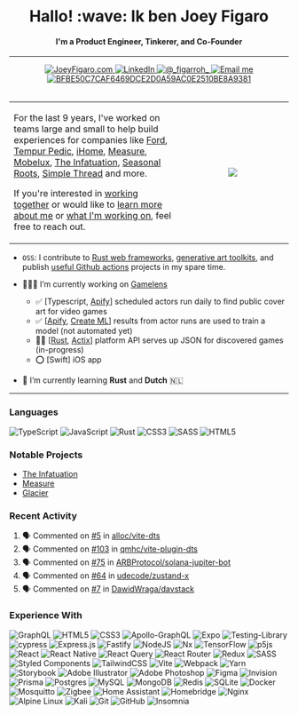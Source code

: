 <h1 align="center">Hallo! :wave: Ik ben Joey Figaro</h1> 
<h4 align="center">I'm a Product Engineer, Tinkerer, and Co-Founder</h4>

<hr />

<div align="center">
  <a href="https://joeyfigaro.com">
    <img src="https://img.shields.io/badge/joeyfigaro.com-8A2BE2" alt="JoeyFigaro.com" />
  </a>
  <a href="https://linkedin.com/in/joeyfigaro">
    <img src="https://img.shields.io/badge/LinkedIn-0077B5?style=for-the-badge&logo=linkedin&logoColor=white" alt="LinkedIn" />
  </a>
  <a href="https://x.com/_figarroh_" title="@_figarroh_">
    <img src="https://img.shields.io/badge/Twitter-1DA1F2?style=for-the-badge&logo=twitter&logoColor=white" alt="@_figarroh_" />
  </a>
  <a href="mailto:introductions@shovelandsandbox.dev" title="introductions@shovelandsandbox.dev">
    <img src="https://img.shields.io/badge/ProtonMail-8B89CC?style=for-the-badge&logo=protonmail&logoColor=white" alt="Email me" />
  </a>
  <a href="https://keys.openpgp.org/vks/v1/by-fingerprint/BFBE50C7CAF6469DCE2D0A59AC0E2510BE8A9381" title="BFBE50C7CAF6469DCE2D0A59AC0E2510BE8A9381">
    <img src="https://img.shields.io/badge/GnuPG_Public_Key-333?style=for-the-badge&logo=GNU Privacy Guard&logoColor=0093DD" alt="BFBE50C7CAF6469DCE2D0A59AC0E2510BE8A9381" />
  </a>

</div>

<br />

<table>
  <tbody>
    <tr>
      <td align="left">
        <div>
          <p>For the last 9 years, I've worked on teams large and small to help build experiences for companies like <a   href="https://]https://www.ford.com">Ford</a>, <a href="https://www.tempurpedic.com">Tempur Pedic</a>, <a href="https://ihome.com">iHome</a>, <a href="https://measure.com">Measure</a>, <a href="http://saunders.mobelux.com">Mobelux</a>, <a href="https://theinfatuation.com">The Infatuation</a>, <a href="https://www.seasonalroots.com">Seasonal Roots</a>, <a href="https://www.simplethread.com/">Simple Thread</a> and more.</p>

          
<p>If you're interested in <a href="https://shovelandsandbox.dev" target="_blank">working together</a> or would like to <a href="https://joeyfigaro.com" target="_blank">learn more about me</a> or <a href="https://joeyfigaro.com/projects" target="_blank">what I'm working on</a>, feel free to reach out.</p>
        </div>
      </td>
      <td width="40%">
        <p align="center" style={{ paddingTop: 16 }}>
<img src="https://github-profile-trophy.vercel.app/?username=joeyfigaro&no-frame=true&no-bg=false&column=3&margin-w=5&margin-h=5&theme=darkhub" />
</p>
      </td>
    </tr>
  </tbody>
</table>

- `OSS`: I contribute to [Rust web frameworks](https://github.com/actix/examples/pull/629#event-9891729908), [generative art toolkits](https://github.com/acamposuribe/p5.brush/pull/9), and publish [useful Github actions](https://github.com/joeyfigaro/action-conflict-finder) projects in my spare time. 

- 🧑🏻‍💻 I’m currently working on [Gamelens](https://github.com/gamelens)
  - ✅ [Typescript, <a href="https://apify.com">Apify</a>] scheduled actors run daily to find public cover art for video games
  - ✅ [<a href="https://apify.com">Apify</a>, <a href="https://developer.apple.com/machine-learning/create-ml/">Create ML</a>] results from actor runs are used to train a model (not automated yet)
  - 💪🏻 [<a href="https://www.rust-lang.org/learn">Rust</a>, <a href="https://actix.rs/">Actix</a>] platform API serves up JSON for discovered games (in-progress)
  - ⭕️ [Swift] iOS app

- 🧠 I’m currently learning **Rust** and **Dutch** :netherlands:

---

### Languages
![TypeScript](https://img.shields.io/badge/typescript-%23007ACC.svg?style=for-the-badge&logo=typescript&logoColor=white)
![JavaScript](https://img.shields.io/badge/javascript-%23323330.svg?style=for-the-badge&logo=javascript&logoColor=%23F7DF1E)
![Rust](https://img.shields.io/badge/rust-%23000000.svg?style=for-the-badge&logo=rust&logoColor=white)
![CSS3](https://img.shields.io/badge/css3-%231572B6.svg?style=for-the-badge&logo=css3&logoColor=white)
![SASS](https://img.shields.io/badge/SASS-hotpink.svg?style=for-the-badge&logo=SASS&logoColor=white)
![HTML5](https://img.shields.io/badge/html5-%23E34F26.svg?style=for-the-badge&logo=html5&logoColor=white)

### Notable Projects
- [The Infatuation](theinfatuation.com)
- [Measure](https://gc.measure.com/login)
- [Glacier](https://packagecontrol.io/packages/Theme%20-%20Glacier)

### Recent Activity
<!--START_SECTION:activity-->
1. 🗣 Commented on [#5](https://github.com/alloc/vite-dts/issues/5#issuecomment-2181225033) in [alloc/vite-dts](https://github.com/alloc/vite-dts)
2. 🗣 Commented on [#103](https://github.com/qmhc/vite-plugin-dts/issues/103#issuecomment-2181178780) in [qmhc/vite-plugin-dts](https://github.com/qmhc/vite-plugin-dts)
3. 🗣 Commented on [#75](https://github.com/ARBProtocol/solana-jupiter-bot/issues/75#issuecomment-2135751240) in [ARBProtocol/solana-jupiter-bot](https://github.com/ARBProtocol/solana-jupiter-bot)
4. 🗣 Commented on [#64](https://github.com/udecode/zustand-x/issues/64#issuecomment-2131384930) in [udecode/zustand-x](https://github.com/udecode/zustand-x)
5. 🗣 Commented on [#7](https://github.com/DawidWraga/davstack/issues/7#issuecomment-2120556876) in [DawidWraga/davstack](https://github.com/DawidWraga/davstack)
<!--END_SECTION:activity-->

### Experience With
![GraphQL](https://img.shields.io/badge/-GraphQL-E10098?style=for-the-badge&logo=graphql&logoColor=white)
![HTML5](https://img.shields.io/badge/html5-%23E34F26.svg?style=for-the-badge&logo=html5&logoColor=white)
![CSS3](https://img.shields.io/badge/css3-%231572B6.svg?style=for-the-badge&logo=css3&logoColor=white)
![Apollo-GraphQL](https://img.shields.io/badge/-ApolloGraphQL-311C87?style=for-the-badge&logo=apollo-graphql)
![Expo](https://img.shields.io/badge/expo-1C1E24?style=for-the-badge&logo=expo&logoColor=#D04A37)
![Testing-Library](https://img.shields.io/badge/-TestingLibrary-%23E33332?style=for-the-badge&logo=testing-library&logoColor=white)
![cypress](https://img.shields.io/badge/-cypress-%23E5E5E5?style=for-the-badge&logo=cypress&logoColor=058a5e)
![Express.js](https://img.shields.io/badge/express.js-%23404d59.svg?style=for-the-badge&logo=express&logoColor=%2361DAFB)
![Fastify](https://img.shields.io/badge/fastify-%23000000.svg?style=for-the-badge&logo=fastify&logoColor=white)
![NodeJS](https://img.shields.io/badge/node.js-6DA55F?style=for-the-badge&logo=node.js&logoColor=white)
![Nx](https://img.shields.io/badge/nx-143055?style=for-the-badge&logo=nx&logoColor=white)
![TensorFlow](https://img.shields.io/badge/TensorFlow-%23FF6F00.svg?style=for-the-badge&logo=TensorFlow&logoColor=white)
![p5js](https://img.shields.io/badge/p5.js-ED225D?style=for-the-badge&logo=p5.js&logoColor=FFFFFF)
![React](https://img.shields.io/badge/react-%2320232a.svg?style=for-the-badge&logo=react&logoColor=%2361DAFB)
![React Native](https://img.shields.io/badge/react_native-%2320232a.svg?style=for-the-badge&logo=react&logoColor=%2361DAFB)
![React Query](https://img.shields.io/badge/-React%20Query-FF4154?style=for-the-badge&logo=react%20query&logoColor=white)
![React Router](https://img.shields.io/badge/React_Router-CA4245?style=for-the-badge&logo=react-router&logoColor=white)
![Redux](https://img.shields.io/badge/redux-%23593d88.svg?style=for-the-badge&logo=redux&logoColor=white)
![SASS](https://img.shields.io/badge/SASS-hotpink.svg?style=for-the-badge&logo=SASS&logoColor=white)
![Styled Components](https://img.shields.io/badge/styled--components-DB7093?style=for-the-badge&logo=styled-components&logoColor=white)
![TailwindCSS](https://img.shields.io/badge/tailwindcss-%2338B2AC.svg?style=for-the-badge&logo=tailwind-css&logoColor=white)
![Vite](https://img.shields.io/badge/vite-%23646CFF.svg?style=for-the-badge&logo=vite&logoColor=white)
![Webpack](https://img.shields.io/badge/webpack-%238DD6F9.svg?style=for-the-badge&logo=webpack&logoColor=black)
![Yarn](https://img.shields.io/badge/yarn-%232C8EBB.svg?style=for-the-badge&logo=yarn&logoColor=white)
![Storybook](https://img.shields.io/badge/-Storybook-FF4785?style=for-the-badge&logo=storybook&logoColor=white)
![Adobe Illustrator](https://img.shields.io/badge/adobe%20illustrator-%23FF9A00.svg?style=for-the-badge&logo=adobe%20illustrator&logoColor=white)
![Adobe Photoshop](https://img.shields.io/badge/adobe%20photoshop-%2331A8FF.svg?style=for-the-badge&logo=adobe%20photoshop&logoColor=white)
![Figma](https://img.shields.io/badge/figma-%23F24E1E.svg?style=for-the-badge&logo=figma&logoColor=white)
![Invision](https://img.shields.io/badge/invision-FF3366?style=for-the-badge&logo=invision&logoColor=white)
![Prisma](https://img.shields.io/badge/Prisma-3982CE?style=for-the-badge&logo=Prisma&logoColor=white)
![Postgres](https://img.shields.io/badge/postgres-%23316192.svg?style=for-the-badge&logo=postgresql&logoColor=white)
![MySQL](https://img.shields.io/badge/mysql-%2300f.svg?style=for-the-badge&logo=mysql&logoColor=white)
![MongoDB](https://img.shields.io/badge/MongoDB-%234ea94b.svg?style=for-the-badge&logo=mongodb&logoColor=white)
![Redis](https://img.shields.io/badge/redis-%23DD0031.svg?style=for-the-badge&logo=redis&logoColor=white)
![SQLite](https://img.shields.io/badge/sqlite-%2307405e.svg?style=for-the-badge&logo=sqlite&logoColor=white)
![Docker](https://img.shields.io/badge/docker-%230db7ed.svg?style=for-the-badge&logo=docker&logoColor=white)
![Mosquitto](https://img.shields.io/badge/mosquitto-%233C5280.svg?style=for-the-badge&logo=eclipsemosquitto&logoColor=white)
![Zigbee](https://img.shields.io/badge/zigbee-%23EB0443.svg?style=for-the-badge&logo=zigbee&logoColor=white)
![Home Assistant](https://img.shields.io/badge/home%20assistant-%2341BDF5.svg?style=for-the-badge&logo=home-assistant&logoColor=white)
![Homebridge](https://img.shields.io/badge/homebridge-%23491F59.svg?style=for-the-badge&logo=homebridge&logoColor=white)
![Nginx](https://img.shields.io/badge/nginx-%23009639.svg?style=for-the-badge&logo=nginx&logoColor=white)
![Alpine Linux](https://img.shields.io/badge/Alpine_Linux-%230D597F.svg?style=for-the-badge&logo=alpine-linux&logoColor=white)
![Kali](https://img.shields.io/badge/Kali-268BEE?style=for-the-badge&logo=kalilinux&logoColor=white)
![Git](https://img.shields.io/badge/git-%23F05033.svg?style=for-the-badge&logo=git&logoColor=white)
![GitHub](https://img.shields.io/badge/github-%23121011.svg?style=for-the-badge&logo=github&logoColor=white)
![Insomnia](https://img.shields.io/badge/Insomnia-black?style=for-the-badge&logo=insomnia&logoColor=5849BE)

<!--
**joeyfigaro/joeyfigaro** is a ✨ _special_ ✨ repository because its `README.md` (this file) appears on your GitHub profile.

Here are some ideas to get you started:

- 🔭 I’m currently working on ...
- 🌱 I’m currently learning ...
- 👯 I’m looking to collaborate on ...
- 🤔 I’m looking for help with ...
- 💬 Ask me about ...
- 📫 How to reach me: ...
- 😄 Pronouns: ...
- ⚡ Fun fact: ...
-->
